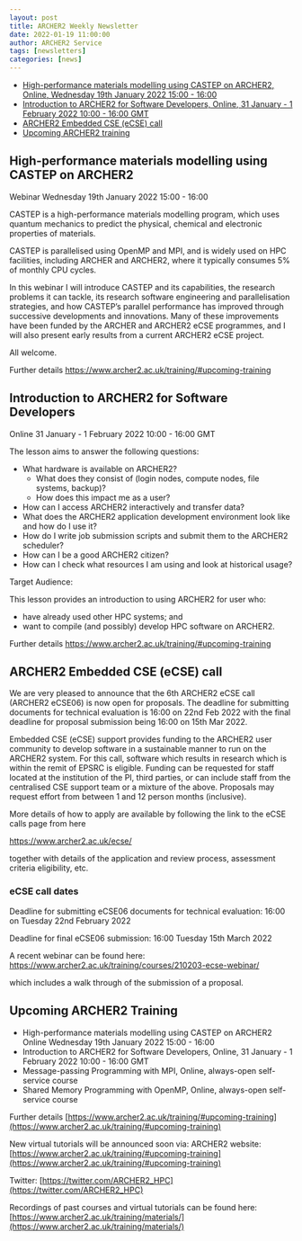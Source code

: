 ```yaml
---
layout: post
title: ARCHER2 Weekly Newsletter
date: 2022-01-19 11:00:00
author: ARCHER2 Service
tags: [newsletters] 
categories: [news]
---
```



- [High-performance materials modelling using CASTEP on ARCHER2, Online, Wednesday 19th January 2022 15:00 - 16:00](#high-performance-materials-modelling-using-castep-on-archer2)
- [Introduction to ARCHER2 for Software Developers, Online, 31 January - 1 February 2022 10:00 - 16:00 GMT](#introduction-to-archer2-for-software-developers) 
- [ARCHER2 Embedded CSE (eCSE) call](#archer2-embedded-cse-ecse-call)
- [Upcoming ARCHER2 training](#upcoming-archer2-training) 


## High-performance materials modelling using CASTEP on ARCHER2

Webinar Wednesday 19th January 2022 15:00 - 16:00

CASTEP is a high-performance materials modelling program, which uses quantum mechanics to predict the physical, chemical and electronic properties of materials.

CASTEP is parallelised using OpenMP and MPI, and is widely used on HPC facilities, including ARCHER and ARCHER2, where it typically consumes 5% of monthly CPU cycles.

In this webinar I will introduce CASTEP and its capabilities, the research problems it can tackle, its research software engineering and parallelisation strategies, and how CASTEP’s parallel performance has improved through successive developments and innovations. Many of these improvements have been funded by the ARCHER and ARCHER2 eCSE programmes, and I will also present early results from a current ARCHER2 eCSE project.

All welcome.

Further details <https://www.archer2.ac.uk/training/#upcoming-training>

 
## Introduction to ARCHER2 for Software Developers

Online 	31 January - 1 February 2022 10:00 - 16:00 GMT 
 
The lesson aims to answer the following questions:

 -  What hardware is available on ARCHER2?
    -  What does they consist of (login nodes, compute nodes, file systems, backup)?
    -  How does this impact me as a user?
 -  How can I access ARCHER2 interactively and transfer data?
 -  What does the ARCHER2 application development environment look like and how do I use it?
 -  How do I write job submission scripts and submit them to the ARCHER2 scheduler?
 -  How can I be a good ARCHER2 citizen?
 -  How can I check what resources I am using and look at historical usage?

Target Audience:

This lesson provides an introduction to using ARCHER2 for user who:

 -  have already used other HPC systems; and
 -  want to compile (and possibly) develop HPC software on ARCHER2.

Further details <https://www.archer2.ac.uk/training/#upcoming-training>


## ARCHER2 Embedded CSE (eCSE) call

We are very pleased to announce that the 6th ARCHER2 eCSE call (ARCHER2 eCSE06) is now open for proposals. The deadline for submitting documents for technical evaluation is 16:00 on 22nd Feb 2022 with the final deadline for proposal submission being 16:00 on 15th Mar 2022.

Embedded CSE (eCSE) support provides funding to the ARCHER2 user community to develop software in a sustainable manner to run on the ARCHER2 system. For this call, software which results in research which is within the remit of EPSRC is eligible. Funding can be requested for staff located at the institution of the PI, third parties, or can include staff from the centralised CSE support team or a mixture of the above. Proposals may request effort from between 1 and 12 person months (inclusive).

More details of how to apply are available by following the link to the eCSE calls page from here

<https://www.archer2.ac.uk/ecse/>

together with details of the application and review process, assessment criteria eligibility, etc.


### eCSE call dates

Deadline for submitting eCSE06 documents for technical evaluation: 16:00 on Tuesday 22nd February 2022

Deadline for final eCSE06 submission: 16:00 Tuesday 15th March 2022

A recent webinar can be found here:
<https://www.archer2.ac.uk/training/courses/210203-ecse-webinar/>

which includes a walk through of the submission of a proposal.


## Upcoming ARCHER2 Training

- High-performance materials modelling using CASTEP on ARCHER2 	Online 	Wednesday 19th January 2022 15:00 - 16:00 
- Introduction to ARCHER2 for Software Developers, Online, 31 January - 1 February 2022 10:00 - 16:00 GMT 
- Message-passing Programming with MPI, Online, always-open self-service course
- Shared Memory Programming with OpenMP, Online, always-open self-service course


Further details [https://www.archer2.ac.uk/training/#upcoming-training](https://www.archer2.ac.uk/training/#upcoming-training)

New virtual tutorials will be announced soon via: ARCHER2 website: [https://www.archer2.ac.uk/training/#upcoming-training](https://www.archer2.ac.uk/training/#upcoming-training)

Twitter: [https://twitter.com/ARCHER2_HPC](https://twitter.com/ARCHER2_HPC)

Recordings of past courses and virtual tutorials can be found here: [https://www.archer2.ac.uk/training/materials/](https://www.archer2.ac.uk/training/materials/)
